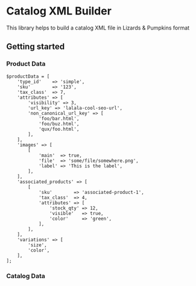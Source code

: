 # Catalog XML Builder

This library helps to build a catalog XML file in Lizards & Pumpkins format


## Getting started

### Product Data

    $productData = [
        'type_id'    => 'simple',
        'sku'        => '123',
        'tax_class'  => 7,
        'attributes' => [
            'visibility' => 3,
            'url_key' => 'lalala-cool-seo-url',
            'non_canonical_url_key' => [
                'foo/bar.html',
                'foo/buz.html',
                'qux/foo.html',
            ],                
        ],
        'images' => [
            [
                'main'  => true,
                'file'  => 'some/file/somewhere.png',
                'label' => 'This is the label',
            ],
        ],
        'associated_products' => [
            [
                'sku'        => 'associated-product-1',
                'tax_class'  => 4,
                'attributes' => [
                    'stock_qty' => 12,
                    'visible'   => true,
                    'color'     => 'green',
                ],
            ],
        ],
        'variations' => [
            'size',
            'color',
        ],
    ];

### Catalog Data
